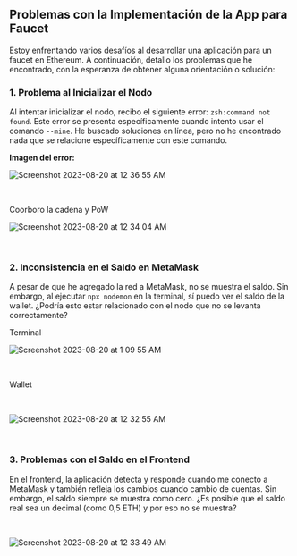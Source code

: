 ## Problemas con la Implementación de la App para Faucet

Estoy enfrentando varios desafíos al desarrollar una aplicación para un faucet en Ethereum. A continuación, detallo los problemas que he encontrado, con la esperanza de obtener alguna orientación o solución:

### 1. Problema al Inicializar el Nodo

Al intentar inicializar el nodo, recibo el siguiente error: `zsh:command not found`. Este error se presenta específicamente cuando intento usar el comando `--mine`. He buscado soluciones en línea, pero no he encontrado nada que se relacione específicamente con este comando.

**Imagen del error:** 

![Screenshot 2023-08-20 at 12 36 55 AM](https://github.com/cheetah-alo/FaucetAppEthereum/assets/51385472/4e38b65e-e971-4325-ac49-1e67ed9e40cc)

</br>

Coorboro la cadena y PoW

![Screenshot 2023-08-20 at 12 34 04 AM](https://github.com/cheetah-alo/FaucetAppEthereum/assets/51385472/6ffd9ea1-ffc5-48e0-9eca-392613f74832)

</br>

### 2. Inconsistencia en el Saldo en MetaMask

A pesar de que he agregado la red a MetaMask, no se muestra el saldo. Sin embargo, al ejecutar `npx nodemon` en la terminal, sí puedo ver el saldo de la wallet. ¿Podría esto estar relacionado con el nodo que no se levanta correctamente?

Terminal
</br>

![Screenshot 2023-08-20 at 1 09 55 AM](https://github.com/cheetah-alo/FaucetAppEthereum/assets/51385472/fb3b0a79-db6e-4a61-b5e4-2ba2f466325b)

</br>

Wallet

</br>

![Screenshot 2023-08-20 at 12 32 55 AM](https://github.com/cheetah-alo/FaucetAppEthereum/assets/51385472/d7354b70-efa7-41cf-8536-28e6e2aa284f)


</br>

### 3. Problemas con el Saldo en el Frontend

En el frontend, la aplicación detecta y responde cuando me conecto a MetaMask y también refleja los cambios cuando cambio de cuentas. Sin embargo, el saldo siempre se muestra como cero. ¿Es posible que el saldo real sea un decimal (como 0,5 ETH) y por eso no se muestra?

</br>

![Screenshot 2023-08-20 at 12 33 49 AM](https://github.com/cheetah-alo/FaucetAppEthereum/assets/51385472/dbe16da4-ec53-4eeb-a50d-c784c5f7531b)


